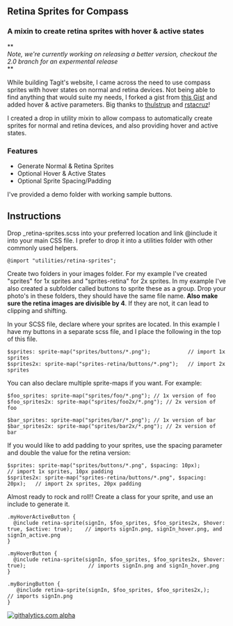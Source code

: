 ## Retina Sprites for Compass
### A mixin to create retina sprites with hover & active states


**  
*Note, we're currently working on releasing a better version, checkout the 2.0 branch for an expermental release*  
**



While building Tagit's website, I came across the need to use compass sprites with hover states on normal and retina devices. Not being able to find anything that would suite my needs, I forked a gist from [this Gist](https://gist.github.com/2140082) and added hover & active parameters. Big thanks to [thulstrup](https://github.com/thulstrup) and  [rstacruz](https://github.com/rstacruz)!

I created a drop in utility mixin to allow compass to automatically create sprites for normal and retina devices, and also providing hover and active states.

### Features

* Generate Normal & Retina Sprites
* Optional Hover & Active States
* Optional Sprite Spacing/Padding


I've provided a demo folder with working sample buttons.

## Instructions

Drop _retina-sprites.scss into your preferred location and link @include it into your main CSS file. I prefer to drop it into a utilities folder with other commonly used helpers.

    @import "utilities/retina-sprites";

Create two folders in your images folder. For my example I've created "sprites" for 1x sprites and "sprites-retina" for 2x sprites. In my example I've also created a subfolder called buttons to sprite these as a group. Drop your photo's in these folders, they should have the same file name. **Also make sure the retina images are divisible by 4**. If they are not, it can lead to clipping and shifting.

In your SCSS file, declare where your sprites are located. In this example I have my buttons in a separate scss file, and I place the following in the top of this file.

    $sprites: sprite-map("sprites/buttons/*.png");            // import 1x sprites
    $sprites2x: sprite-map("sprites-retina/buttons/*.png");   // import 2x sprites

You can also declare multiple sprite-maps if you want. For example:

    $foo_sprites: sprite-map("sprites/foo/*.png"); // 1x version of foo
    $foo_sprites2x: sprite-map("sprites/foo2x/*.png"); // 2x version of foo

    $bar_sprites: sprite-map("sprites/bar/*.png"); // 1x version of bar
    $bar_sprites2x: sprite-map("sprites/bar2x/*.png"); // 2x version of bar

If you would like to add padding to your sprites, use the spacing parameter and double the value for the retina version:

    $sprites: sprite-map("sprites/buttons/*.png", $spacing: 10px);            // import 1x sprites, 10px padding
    $sprites2x: sprite-map("sprites-retina/buttons/*.png", $spacing: 20px);   // import 2x sprites, 20px padding

Almost ready to rock and roll!! Create a class for your sprite, and use an include to generate it.

    .myHoverActiveButton {
      @include retina-sprite(signIn, $foo_sprites, $foo_sprites2x, $hover: true, $active: true);    // imports signIn.png, signIn_hover.png, and signIn_active.png
    }

    .myHoverButton {
      @include retina-sprite(signIn, $foo_sprites, $foo_sprites2x, $hover: true);                    // imports signIn.png and signIn_hover.png
    }

    .myBoringButton {
       @include retina-sprite(signIn, $foo_sprites, $foo_sprites2x,);                                  // imports signIn.png
    }

[![githalytics.com alpha](https://cruel-carlota.pagodabox.com/9c03052a2c62c8153c13242efe0f6d2a "githalytics.com")](http://githalytics.com/AdamBrodzinski/Retina-Sprites-for-Compass)
